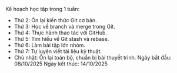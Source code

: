 Kế hoạch học tập trong 1 tuần:
- Thứ 2: Ôn lại kiến thức Git cơ bản.
- Thứ 3: Học về branch và merge trong Git.
- Thứ 4: Thực hành thao tác với GitHub.
- Thứ 5: Tìm hiểu về Git stash và rebase.
- Thứ 6: Làm bài tập lớn nhóm.
- Thứ 7: Tự luyện viết tài liệu kỹ thuật.
- Chủ nhật: Ôn lại toàn bộ, chuẩn bị bài thuyết trình.
Ngày bắt đầu: 08/10/2025
Ngày kết thúc: 14/10/2025
